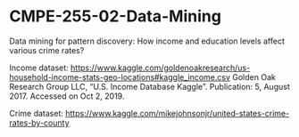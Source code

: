 # CMPE-255-02-Data-Mining
Data mining for pattern discovery: How income and education levels affect various crime rates?

Income dataset: 
https://www.kaggle.com/goldenoakresearch/us-household-income-stats-geo-locations#kaggle_income.csv
Golden Oak Research Group LLC, “U.S. Income Database Kaggle”. Publication: 5, August 2017. Accessed on Oct 2, 2019.

Crime dataset:
https://www.kaggle.com/mikejohnsonjr/united-states-crime-rates-by-county
